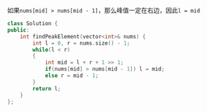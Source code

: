 如果`nums[mid] > nums[mid - 1]`，那么峰值一定在右边，因此`l = mid`

```c++
class Solution {
public:
    int findPeakElement(vector<int>& nums) {
        int l = 0, r = nums.size() - 1;
        while(l < r)
        {
            int mid = l + r + 1 >> 1;
            if(nums[mid] > nums[mid - 1]) l = mid;
            else r = mid - 1;
        } 
        return l;
    }
};
```

